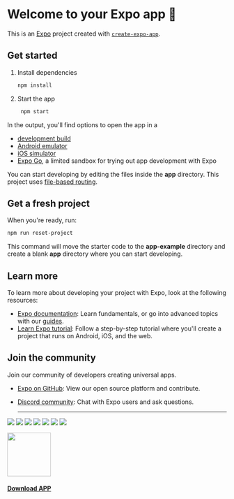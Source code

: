# Welcome to your Expo app 👋

This is an [Expo](https://expo.dev) project created with [`create-expo-app`](https://www.npmjs.com/package/create-expo-app).

## Get started

1. Install dependencies

   ```bash
   npm install
   ```

2. Start the app

   ```bash
    npm start
   ```

In the output, you'll find options to open the app in a

- [development build](https://docs.expo.dev/develop/development-builds/introduction/)
- [Android emulator](https://docs.expo.dev/workflow/android-studio-emulator/)
- [iOS simulator](https://docs.expo.dev/workflow/ios-simulator/)
- [Expo Go](https://expo.dev/go), a limited sandbox for trying out app development with Expo

You can start developing by editing the files inside the **app** directory. This project uses [file-based routing](https://docs.expo.dev/router/introduction).

## Get a fresh project

When you're ready, run:

```bash
npm run reset-project
```

This command will move the starter code to the **app-example** directory and create a blank **app** directory where you can start developing.

## Learn more

To learn more about developing your project with Expo, look at the following resources:

- [Expo documentation](https://docs.expo.dev/): Learn fundamentals, or go into advanced topics with our [guides](https://docs.expo.dev/guides).
- [Learn Expo tutorial](https://docs.expo.dev/tutorial/introduction/): Follow a step-by-step tutorial where you'll create a project that runs on Android, iOS, and the web.

## Join the community

Join our community of developers creating universal apps.

- [Expo on GitHub](https://github.com/expo/expo): View our open source platform and contribute.
- [Discord community](https://chat.expo.dev): Chat with Expo users and ask questions.

  
  <hr />
<img src="https://i.postimg.cc/fyynPMC7/photo-12-2024-10-08-03-49-46.jpg" /> <img src="https://i.postimg.cc/tRvHxVRB/photo-14-2024-10-08-03-49-46.jpg" /> <img src="https://i.postimg.cc/cHXGTvR4/photo-11-2024-10-08-03-49-46.jpg" /> 
<img src="https://i.postimg.cc/9Fv5x57T/photo-16-2024-10-08-03-49-46.jpg" /> <img src="https://i.postimg.cc/283rc7Xp/photo-4-2024-10-08-03-49-46.jpg" />  <img src="https://i.postimg.cc/pLFxxXHq/photo-7-2024-10-08-03-49-46.jpg" />
<img src="https://i.postimg.cc/pdMvdbVx/photo-8-2024-10-08-03-49-46.jpg" />



<a href="https://expo.dev/accounts/mohamed_moawad/projects/Shopix/builds/b2bc12ac-5322-4473-b889-a4e0c02d6a15" target="_blank">
   <img src="https://cdn.icon-icons.com/icons2/2415/PNG/512/android_original_logo_icon_146653.png"  width="100px" /> <h4>Download APP</h4>
</a>
